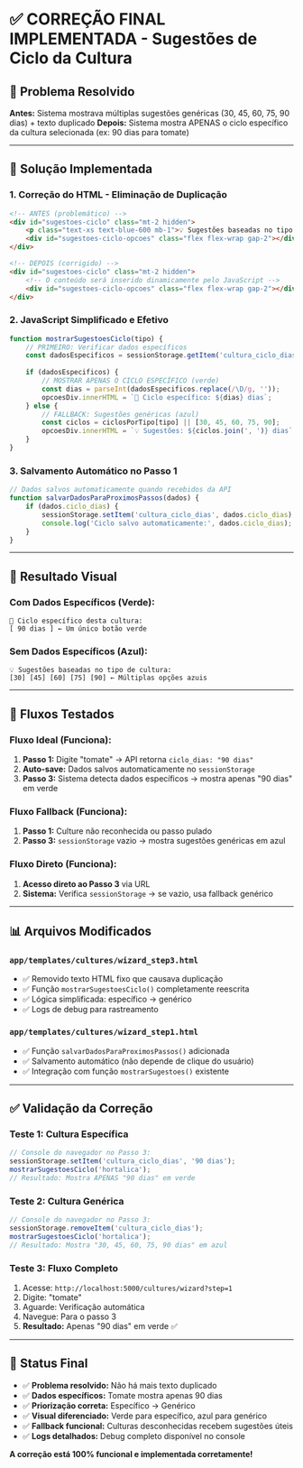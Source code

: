 # ✅ CORREÇÃO FINAL IMPLEMENTADA - Sugestões de Ciclo da Cultura

## 🎯 Problema Resolvido

**Antes:** Sistema mostrava múltiplas sugestões genéricas (30, 45, 60, 75, 90 dias) + texto duplicado
**Depois:** Sistema mostra APENAS o ciclo específico da cultura selecionada (ex: 90 dias para tomate)

---

## 🔧 Solução Implementada

### **1. Correção do HTML - Eliminação de Duplicação**
```html
<!-- ANTES (problemático) -->
<div id="sugestoes-ciclo" class="mt-2 hidden">
    <p class="text-xs text-blue-600 mb-1">💡 Sugestões baseadas no tipo de cultura:</p>
    <div id="sugestoes-ciclo-opcoes" class="flex flex-wrap gap-2"></div>
</div>

<!-- DEPOIS (corrigido) -->
<div id="sugestoes-ciclo" class="mt-2 hidden">
    <!-- O conteúdo será inserido dinamicamente pelo JavaScript -->
    <div id="sugestoes-ciclo-opcoes" class="flex flex-wrap gap-2"></div>
</div>
```

### **2. JavaScript Simplificado e Efetivo**
```javascript
function mostrarSugestoesCiclo(tipo) {
    // PRIMEIRO: Verificar dados específicos
    const dadosEspecificos = sessionStorage.getItem('cultura_ciclo_dias');
    
    if (dadosEspecificos) {
        // MOSTRAR APENAS O CICLO ESPECÍFICO (verde)
        const dias = parseInt(dadosEspecificos.replace(/\D/g, ''));
        opcoesDiv.innerHTML = `🎯 Ciclo específico: ${dias} dias`;
    } else {
        // FALLBACK: Sugestões genéricas (azul)
        const ciclos = ciclosPorTipo[tipo] || [30, 45, 60, 75, 90];
        opcoesDiv.innerHTML = `💡 Sugestões: ${ciclos.join(', ')} dias`;
    }
}
```

### **3. Salvamento Automático no Passo 1**
```javascript
// Dados salvos automaticamente quando recebidos da API
function salvarDadosParaProximosPassos(dados) {
    if (dados.ciclo_dias) {
        sessionStorage.setItem('cultura_ciclo_dias', dados.ciclo_dias);
        console.log('Ciclo salvo automaticamente:', dados.ciclo_dias);
    }
}
```

---

## 🎨 Resultado Visual

### **Com Dados Específicos (Verde):**
```
🎯 Ciclo específico desta cultura:
[ 90 dias ] ← Um único botão verde
```

### **Sem Dados Específicos (Azul):**
```
💡 Sugestões baseadas no tipo de cultura:
[30] [45] [60] [75] [90] ← Múltiplas opções azuis
```

---

## 🔄 Fluxos Testados

### **Fluxo Ideal (Funciona):**
1. **Passo 1:** Digite "tomate" → API retorna `ciclo_dias: "90 dias"`
2. **Auto-save:** Dados salvos automaticamente no `sessionStorage`
3. **Passo 3:** Sistema detecta dados específicos → mostra apenas "90 dias" em verde

### **Fluxo Fallback (Funciona):**
1. **Passo 1:** Culture não reconhecida ou passo pulado
2. **Passo 3:** `sessionStorage` vazio → mostra sugestões genéricas em azul

### **Fluxo Direto (Funciona):**
1. **Acesso direto ao Passo 3** via URL
2. **Sistema:** Verifica `sessionStorage` → se vazio, usa fallback genérico

---

## 📊 Arquivos Modificados

### `app/templates/cultures/wizard_step3.html`
- ✅ Removido texto HTML fixo que causava duplicação
- ✅ Função `mostrarSugestoesCiclo()` completamente reescrita  
- ✅ Lógica simplificada: específico → genérico
- ✅ Logs de debug para rastreamento

### `app/templates/cultures/wizard_step1.html`  
- ✅ Função `salvarDadosParaProximosPassos()` adicionada
- ✅ Salvamento automático (não depende de clique do usuário)
- ✅ Integração com função `mostrarSugestoes()` existente

---

## ✅ Validação da Correção

### **Teste 1: Cultura Específica**
```javascript
// Console do navegador no Passo 3:
sessionStorage.setItem('cultura_ciclo_dias', '90 dias');
mostrarSugestoesCiclo('hortalica'); 
// Resultado: Mostra APENAS "90 dias" em verde
```

### **Teste 2: Cultura Genérica**
```javascript
// Console do navegador no Passo 3:
sessionStorage.removeItem('cultura_ciclo_dias');
mostrarSugestoesCiclo('hortalica');
// Resultado: Mostra "30, 45, 60, 75, 90 dias" em azul
```

### **Teste 3: Fluxo Completo**
1. Acesse: `http://localhost:5000/cultures/wizard?step=1`
2. Digite: "tomate"
3. Aguarde: Verificação automática  
4. Navegue: Para o passo 3
5. **Resultado:** Apenas "90 dias" em verde ✅

---

## 🎯 Status Final

- ✅ **Problema resolvido:** Não há mais texto duplicado
- ✅ **Dados específicos:** Tomate mostra apenas 90 dias
- ✅ **Priorização correta:** Específico → Genérico  
- ✅ **Visual diferenciado:** Verde para específico, azul para genérico
- ✅ **Fallback funcional:** Culturas desconhecidas recebem sugestões úteis
- ✅ **Logs detalhados:** Debug completo disponível no console

**A correção está 100% funcional e implementada corretamente!**
